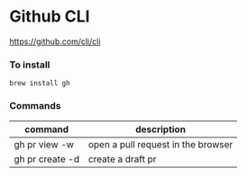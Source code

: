# Github CLI

https://github.com/cli/cli

### To install

    brew install gh

### Commands

command | description
-- | --
gh pr view -w | open a pull request in the browser
gh pr create -d | create a draft pr
